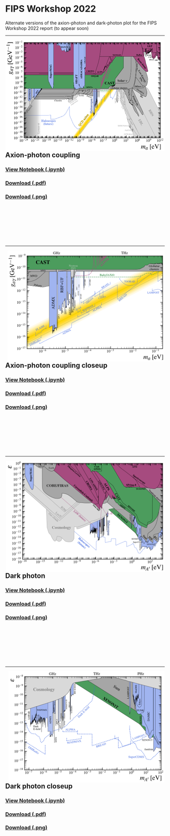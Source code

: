 # FIPS Workshop 2022

Alternate versions of the axion-photon and dark-photon plot for the FIPS Workshop 2022 report (to appear soon)

---
[<img align="right" height="350" src="../plots/plots_png/AxionPhoton_FIPS.png">](https://github.com/cajohare/AxionLimits/raw/master/plots/plots_png/AxionPhoton_FIPS.png)
## Axion-photon coupling
### [View Notebook (.ipynb)](https://github.com/cajohare/AxionLimits/blob/master/FIPS.ipynb)
### [Download (.pdf)](https://github.com/cajohare/AxionLimits/raw/master/plots/AxionPhoton_FIPS.pdf)
### [Download (.png)](https://github.com/cajohare/AxionLimits/raw/master/plots/plots_png/AxionPhoton_FIPS.png)
### &nbsp;
### &nbsp;
### &nbsp;
---
[<img align="right" height="350" src="../plots/plots_png/AxionPhoton_Closeup_FIPS.png">](https://github.com/cajohare/AxionLimits/raw/master/plots/plots_png/AxionPhoton_Closeup_FIPS.png)
## Axion-photon coupling closeup
### [View Notebook (.ipynb)](https://github.com/cajohare/AxionLimits/blob/master/FIPS.ipynb)
### [Download (.pdf)](https://github.com/cajohare/AxionLimits/raw/master/plots/AxionPhoton_Closeup_FIPS.pdf)
### [Download (.png)](https://github.com/cajohare/AxionLimits/raw/master/plots/plots_png/AxionPhoton_Closeup_FIPS.png)
### &nbsp;
### &nbsp;
### &nbsp;
---
[<img align="right" height="350" src="../plots/plots_png/DarkPhoton_FIPS.png">](https://github.com/cajohare/AxionLimits/raw/master/plots/plots_png/DarkPhoton_FIPS.png)
## Dark photon
### [View Notebook (.ipynb)](https://github.com/cajohare/AxionLimits/blob/master/FIPS.ipynb)
### [Download (.pdf)](https://github.com/cajohare/AxionLimits/raw/master/plots/DarkPhoton_FIPS.pdf)
### [Download (.png)](https://github.com/cajohare/AxionLimits/raw/master/plots/plots_png/DarkPhoton_FIPS.png)
### &nbsp;
### &nbsp;
### &nbsp;
---
[<img align="right" height="350" src="../plots/plots_png/DarkPhoton_Closeup_FIPS.png">](https://github.com/cajohare/AxionLimits/raw/master/plots/plots_png/DarkPhoton_Closeup_FIPS.png)
## Dark photon closeup
### [View Notebook (.ipynb)](https://github.com/cajohare/AxionLimits/blob/master/FIPS.ipynb)
### [Download (.pdf)](https://github.com/cajohare/AxionLimits/raw/master/plots/DarkPhoton_Closeup_FIPS.pdf)
### [Download (.png)](https://github.com/cajohare/AxionLimits/raw/master/plots/plots_png/DarkPhoton_Closeup_FIPS.png)
### &nbsp;
### &nbsp;
### &nbsp;